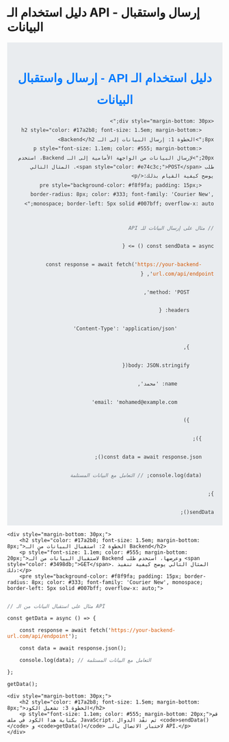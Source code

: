 # دليل استخدام الـ API - إرسال واستقبال البيانات

<div style="font-family: 'Cairo', sans-serif; background-color: #e9ecef; color: #333; line-height: 1.8; direction: rtl; margin: 0; padding: 20px; max-width: 800px;">
    <h1 style="color: #007bff; text-align: center; font-size: 2em; margin-bottom: 10px;">دليل استخدام الـ API - إرسال واستقبال البيانات</h1>

    <div style="margin-bottom: 30px;">
        <h2 style="color: #17a2b8; font-size: 1.5em; margin-bottom: 8px;">الخطوة 1: إرسال البيانات إلى الـ Backend</h2>
        <p style="font-size: 1.1em; color: #555; margin-bottom: 20px;">لإرسال البيانات من الواجهة الأمامية إلى الـ Backend، استخدم طلب <span style="color: #e74c3c;">POST</span>. المثال التالي يوضح كيفية القيام بذلك:</p>
        <pre style="background-color: #f8f9fa; padding: 15px; border-radius: 8px; color: #333; font-family: 'Courier New', monospace; border-left: 5px solid #007bff; overflow-x: auto;">
<code>
<span style="color: #6c757d; font-style: italic;">// مثال على إرسال البيانات للـ API</span><br>
const sendData = async () => {<br>
    const response = await fetch('<span style="color: #d35400;">https://your-backend-url.com/api/endpoint</span>', {<br>
        method: 'POST',<br>
        headers: {<br>
            'Content-Type': 'application/json'<br>
        },<br>
        body: JSON.stringify({<br>
            name: 'محمد',<br>
            email: 'mohamed@example.com'<br>
        })<br>
    });<br>
    const data = await response.json();<br>
    console.log(data); <span style="color: #6c757d; font-style: italic;">// التعامل مع البيانات المستلمة</span><br>
};<br>
sendData();
</code>
        </pre>
    </div>

    <div style="margin-bottom: 30px;">
        <h2 style="color: #17a2b8; font-size: 1.5em; margin-bottom: 8px;">الخطوة 2: استقبال البيانات من الـ Backend</h2>
        <p style="font-size: 1.1em; color: #555; margin-bottom: 20px;">لاستقبال البيانات من الـ Backend وعرضها، استخدم طلب <span style="color: #3498db;">GET</span>. المثال التالي يوضح كيفية تنفيذ ذلك:</p>
        <pre style="background-color: #f8f9fa; padding: 15px; border-radius: 8px; color: #333; font-family: 'Courier New', monospace; border-left: 5px solid #007bff; overflow-x: auto;">
<code>
<span style="color: #6c757d; font-style: italic;">// مثال على استقبال البيانات من الـ API</span><br>
const getData = async () => {<br>
    const response = await fetch('<span style="color: #d35400;">https://your-backend-url.com/api/endpoint</span>');<br>
    const data = await response.json();<br>
    console.log(data); <span style="color: #6c757d; font-style: italic;">// التعامل مع البيانات المستلمة</span><br>
};<br>
getData();
</code>
        </pre>
    </div>

    <div style="margin-bottom: 30px;">
        <h2 style="color: #17a2b8; font-size: 1.5em; margin-bottom: 8px;">الخطوة 3: تشغيل الكود</h2>
        <p style="font-size: 1.1em; color: #555; margin-bottom: 20px;">قم بكتابة هذا الكود في ملف JavaScript، ثم نفّذ الدوال <code>sendData()</code> و <code>getData()</code> لاختبار الاتصال بالـ API.</p>
    </div>
</div>
